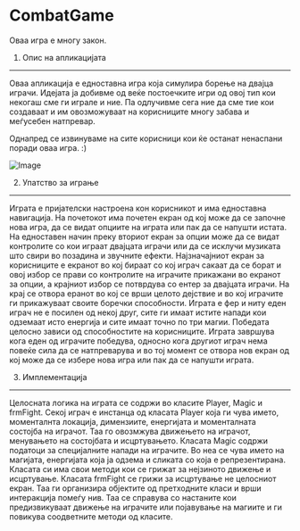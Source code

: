 CombatGame
==========

Оваа игра е многу закон.


1. Опис на апликацијата
-----------------------

Оваа апликација е едноставна игра која симулира борење на двајца играчи. Идејата ја добивме од веќе постоечките игри од овој тип кои некогаш сме ги играле и ние. Па одлучивме сега ние да сме тие кои создаваат и им овозможуваат на корисниците многу забава и меѓусебен натпревар. 

Однапред се извинуваме на сите корисници кои ќе останат ненаспани поради оваа игра. :)

![Image](https://raw.github.com/ProektVizuelno/CombatGame/blob/master/CombatGame/CombatGame/DavidPunchD.png)

2. Упатство за играње
----------------------

Играта е пријателски настроена кон корисникот и има едноставна навигација. На почетокот има почетен екран од кој може да се започне нова игра, да се видат опциите на играта или пак да се напушти истата. На едноставен начин преку вториот екран за опции може да се видат контролите со кои играат двајцата играчи или да се исклучи музиката што свири во позадина и звучните ефекти. Најзначајниот екран за корисниците е екранот во кој бираат со кој играч сакаат да се борат и овој избор се прави со контролите на играчите прикажани во екранот за опции, а крајниот избор се потврдува со ентер за двајцата играчи. На крај се отвора еранот во кој се врши целото дејствие и во кој играчите ги прикажуваат своите боречки способности. Играта е фер и ниту еден играч не е посилен од некој друг, сите ги имаат истите напади кои одземаат исто енергија и сите имаат точно по три магии. Победата целосно зависи од способностите на корисниците. Играта завршува кога еден од играчите победува, односно кога другиот играч нема повеќе сила да се натпреварува и во тој момент се отвора нов екран од кој може да се избере нова игра или пак да се напушти играта. 

3. Имплементација
-----------------

Целосната логика на играта се содржи во класите Player, Magic и frmFight. Секој играч е инстанца од класата Player која ги чува името, моменталнта локација, димензиите, енергијата и моменталната состојба на играчот. Таа го овозмжува движењето на играчот, менувањето на состојбата и исцртувањето. Класата Magic содржи податоци за специјалните напади на играчите. Во неа се чува името на магијата, енергијата која ја одзема и сликата со која е репрезентирана. Класата си има свои методи кои се грижат за нејзиното движење и исцртување. Класата frmFight се грижи за исцртување не целосниот екран. Таа ги организира објектите од претходните класи и врши интеракција помеѓу нив. Таа се справува со настаните кои предизвикуваат движење на играчите или појавување на магиите и ги повикува соодветните методи од класите. 

